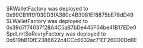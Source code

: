 SRWalletFactory was deployed to 0x99CB1ff9f030D3fA380c4B3081Ef8875bE78dD49  
SLWalletFactory was deployed to 0x39d7f74037f28A4C5aB7bDe445F04be41B17EDe0  
SpdLmtSoRcvryFactory was deployed to 0x619bB10fE2386622c4CCc6632ac71EF26C00Dd8E  